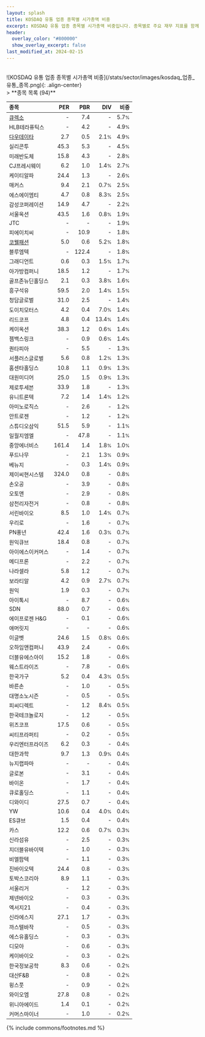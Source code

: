 ```yaml
---
layout: splash
title: KOSDAQ 유통 업종 종목별 시가총액 비중
excerpt: KOSDAQ 유통 업종 종목별 시가총액 비중입니다. 종목별로 주요 재무 지표를 함께 표시합니다.
header:
  overlay_color: "#800000"
  show_overlay_excerpt: false
last_modified_at: 2024-02-15
---
```

<br>
![KOSDAQ 유통 업종 종목별 시가총액 비중](/stats/sector/images/kosdaq_업종_유통_종목.png){: .align-center}
<br>
> **종목 목록 (94)**<a id="list"></a>

| **종목** | **PER** | **PBR** | **DIV** | **비중** |
| :------- | ------: | ------: | ------: | -------: |
| [큐렉소](/060280/) | - | 7.4 | - | 5.7<small>%</small> |
| HLB테라퓨틱스 | - | 4.2 | - | 4.9<small>%</small> |
| [다우데이타](/032190/) | 2.7 | 0.5 | 2.1<small>%</small> | 4.9<small>%</small> |
| 실리콘투 | 45.3 | 5.3 | - | 4.5<small>%</small> |
| 미래반도체 | 15.8 | 4.3 | - | 2.8<small>%</small> |
| CJ프레시웨이 | 6.2 | 1.0 | 1.4<small>%</small> | 2.7<small>%</small> |
| 케이티알파 | 24.4 | 1.3 | - | 2.6<small>%</small> |
| 매커스 | 9.4 | 2.1 | 0.7<small>%</small> | 2.5<small>%</small> |
| 에스에이엠티 | 4.7 | 0.8 | 8.3<small>%</small> | 2.5<small>%</small> |
| 감성코퍼레이션 | 14.9 | 4.7 | - | 2.2<small>%</small> |
| 서울옥션 | 43.5 | 1.6 | 0.8<small>%</small> | 1.9<small>%</small> |
| JTC | - | - | - | 1.9<small>%</small> |
| 피에이치씨 | - | 10.9 | - | 1.8<small>%</small> |
| [코웰패션](/033290/) | 5.0 | 0.6 | 5.2<small>%</small> | 1.8<small>%</small> |
| 블루엠텍 | - | 122.4 | - | 1.8<small>%</small> |
| 그래디언트 | 0.6 | 0.3 | 1.5<small>%</small> | 1.7<small>%</small> |
| 아가방컴퍼니 | 18.5 | 1.2 | - | 1.7<small>%</small> |
| 골프존뉴딘홀딩스 | 2.1 | 0.3 | 3.8<small>%</small> | 1.6<small>%</small> |
| 흥구석유 | 59.5 | 2.0 | 1.4<small>%</small> | 1.5<small>%</small> |
| 청담글로벌 | 31.0 | 2.5 | - | 1.4<small>%</small> |
| 도이치모터스 | 4.2 | 0.4 | 7.0<small>%</small> | 1.4<small>%</small> |
| 리드코프 | 4.8 | 0.4 | 13.4<small>%</small> | 1.4<small>%</small> |
| 케이옥션 | 38.3 | 1.2 | 0.6<small>%</small> | 1.4<small>%</small> |
| 젬백스링크 | - | 0.9 | 0.6<small>%</small> | 1.4<small>%</small> |
| 퀀타피아 | - | 5.5 | - | 1.3<small>%</small> |
| 서플러스글로벌 | 5.6 | 0.8 | 1.2<small>%</small> | 1.3<small>%</small> |
| 홈센타홀딩스 | 10.8 | 1.1 | 0.9<small>%</small> | 1.3<small>%</small> |
| 대원미디어 | 25.0 | 1.5 | 0.9<small>%</small> | 1.3<small>%</small> |
| 제로투세븐 | 33.9 | 1.8 | - | 1.3<small>%</small> |
| 유니트론텍 | 7.2 | 1.4 | 1.4<small>%</small> | 1.2<small>%</small> |
| 아미노로직스 | - | 2.6 | - | 1.2<small>%</small> |
| 안트로젠 | - | 1.2 | - | 1.2<small>%</small> |
| 스튜디오삼익 | 51.5 | 5.9 | - | 1.1<small>%</small> |
| 일월지엠엘 | - | 47.8 | - | 1.1<small>%</small> |
| 중앙에너비스 | 161.4 | 1.4 | 1.8<small>%</small> | 1.0<small>%</small> |
| 푸드나무 | - | 2.1 | 1.3<small>%</small> | 0.9<small>%</small> |
| 베뉴지 | - | 0.3 | 1.4<small>%</small> | 0.9<small>%</small> |
| 제이씨현시스템 | 324.0 | 0.8 | - | 0.8<small>%</small> |
| 손오공 | - | 3.9 | - | 0.8<small>%</small> |
| 오토앤 | - | 2.9 | - | 0.8<small>%</small> |
| 삼천리자전거 | - | 0.8 | - | 0.8<small>%</small> |
| 서린바이오 | 8.5 | 1.0 | 1.4<small>%</small> | 0.7<small>%</small> |
| 우리로 | - | 1.6 | - | 0.7<small>%</small> |
| PN풍년 | 42.4 | 1.6 | 0.3<small>%</small> | 0.7<small>%</small> |
| 원익큐브 | 18.4 | 0.8 | - | 0.7<small>%</small> |
| 아이에스이커머스 | - | 1.4 | - | 0.7<small>%</small> |
| 메디프론 | - | 2.2 | - | 0.7<small>%</small> |
| 나라셀라 | 5.8 | 1.2 | - | 0.7<small>%</small> |
| 보라티알 | 4.2 | 0.9 | 2.7<small>%</small> | 0.7<small>%</small> |
| 원익 | 1.9 | 0.3 | - | 0.7<small>%</small> |
| 아이톡시 | - | 8.7 | - | 0.6<small>%</small> |
| SDN | 88.0 | 0.7 | - | 0.6<small>%</small> |
| 에이프로젠 H&G | - | 0.1 | - | 0.6<small>%</small> |
| 애머릿지 | - | - | - | 0.6<small>%</small> |
| 이글벳 | 24.6 | 1.5 | 0.8<small>%</small> | 0.6<small>%</small> |
| 오하임앤컴퍼니 | 43.9 | 2.4 | - | 0.6<small>%</small> |
| 더블유에스아이 | 15.2 | 1.8 | - | 0.6<small>%</small> |
| 웨스트라이즈 | - | 7.8 | - | 0.6<small>%</small> |
| 한국가구 | 5.2 | 0.4 | 4.3<small>%</small> | 0.5<small>%</small> |
| 바른손 | - | 1.0 | - | 0.5<small>%</small> |
| 대명소노시즌 | - | 0.5 | - | 0.5<small>%</small> |
| 피씨디렉트 | - | 1.2 | 8.4<small>%</small> | 0.5<small>%</small> |
| 한국테크놀로지 | - | 1.2 | - | 0.5<small>%</small> |
| 위즈코프 | 17.5 | 0.6 | - | 0.5<small>%</small> |
| 씨티프라퍼티 | - | 0.2 | - | 0.5<small>%</small> |
| 우리엔터프라이즈 | 6.2 | 0.3 | - | 0.4<small>%</small> |
| 대한과학 | 9.7 | 1.3 | 0.9<small>%</small> | 0.4<small>%</small> |
| 뉴지랩파마 | - | - | - | 0.4<small>%</small> |
| 글로본 | - | 3.1 | - | 0.4<small>%</small> |
| 바이온 | - | 1.7 | - | 0.4<small>%</small> |
| 큐로홀딩스 | - | 1.1 | - | 0.4<small>%</small> |
| 디와이디 | 27.5 | 0.7 | - | 0.4<small>%</small> |
| YW | 10.6 | 0.4 | 4.0<small>%</small> | 0.4<small>%</small> |
| ES큐브 | 1.5 | 0.4 | - | 0.4<small>%</small> |
| 카스 | 12.2 | 0.6 | 0.7<small>%</small> | 0.3<small>%</small> |
| 신라섬유 | - | 2.5 | - | 0.3<small>%</small> |
| 지더블유바이텍 | - | 1.0 | - | 0.3<small>%</small> |
| 비엘팜텍 | - | 1.1 | - | 0.3<small>%</small> |
| 진바이오텍 | 24.4 | 0.8 | - | 0.3<small>%</small> |
| 토박스코리아 | 8.9 | 1.1 | - | 0.3<small>%</small> |
| 서울리거 | - | 1.2 | - | 0.3<small>%</small> |
| 제넨바이오 | - | 0.3 | - | 0.3<small>%</small> |
| 엑서지21 | - | 0.4 | - | 0.3<small>%</small> |
| 신라에스지 | 27.1 | 1.7 | - | 0.3<small>%</small> |
| 까스텔바작 | - | 0.5 | - | 0.3<small>%</small> |
| 에스유홀딩스 | - | 0.3 | - | 0.3<small>%</small> |
| 디모아 | - | 0.6 | - | 0.3<small>%</small> |
| 케이바이오 | - | 0.3 | - | 0.2<small>%</small> |
| 한국정보공학 | 8.3 | 0.6 | - | 0.2<small>%</small> |
| 대산F&B | - | 0.8 | - | 0.2<small>%</small> |
| 윙스풋 | - | 0.9 | - | 0.2<small>%</small> |
| 와이오엠 | 27.8 | 0.8 | - | 0.2<small>%</small> |
| 위니아에이드 | 1.4 | 0.1 | - | 0.2<small>%</small> |
| 커머스마이너 | - | 1.0 | - | 0.2<small>%</small> |

{% include commons/footnotes.md %}
